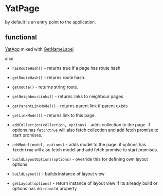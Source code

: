 # YatPage
by default is an entry point to the application.

## functional
[YatApp](YatApp.md) mixed with [GetNameLabel](mixins/get-name-label.md)

also 
* `hasRouteHash()` - returns true if a page has route hash.
* `getRouteHash()` - returns route hash.
* `getRoute()` - returns string route.
* `getNeighbourLinks()` - returns links to neighbour pages
* `getParentLinkModel()` - returns parent link if parent exists
* `getLinkModel()` - returns link to this page.


* `addCollection(collection, options)` - adds collection to the page. if options has `fetch`:`true` will also fetch collection and add fetch promise to start promises.
* `addModel(model, options)` - adds model to the page. if options has `fetch`:`true` will also fetch model and add fetch promise to start promises.
* `buildLayoutOptions(options)` - override this for defining own layout options.
* `buildLayout()` - builds instance of layout view
* `getLayout(options)` - return instance of layout view if its already build or options has no `rebuild` property
